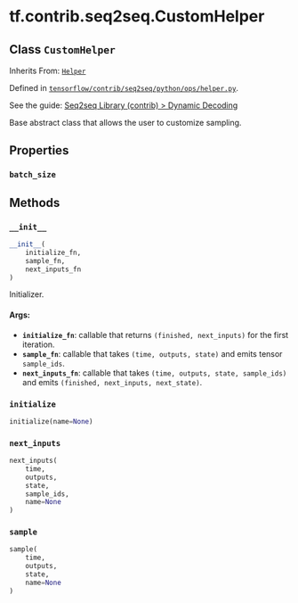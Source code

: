 <div itemscope itemtype="http://developers.google.com/ReferenceObject">
<meta itemprop="name" content="tf.contrib.seq2seq.CustomHelper" />
<meta itemprop="property" content="batch_size"/>
<meta itemprop="property" content="__init__"/>
<meta itemprop="property" content="initialize"/>
<meta itemprop="property" content="next_inputs"/>
<meta itemprop="property" content="sample"/>
</div>

# tf.contrib.seq2seq.CustomHelper

## Class `CustomHelper`

Inherits From: [`Helper`](../../../tf/contrib/seq2seq/Helper.md)



Defined in [`tensorflow/contrib/seq2seq/python/ops/helper.py`](https://www.tensorflow.org/code/tensorflow/contrib/seq2seq/python/ops/helper.py).

See the guide: [Seq2seq Library (contrib) > Dynamic Decoding](../../../../../api_guides/python/contrib.seq2seq.md#Dynamic_Decoding)

Base abstract class that allows the user to customize sampling.

## Properties

<h3 id="batch_size"><code>batch_size</code></h3>





## Methods

<h3 id="__init__"><code>__init__</code></h3>

``` python
__init__(
    initialize_fn,
    sample_fn,
    next_inputs_fn
)
```

Initializer.

#### Args:

* <b>`initialize_fn`</b>: callable that returns `(finished, next_inputs)`
    for the first iteration.
* <b>`sample_fn`</b>: callable that takes `(time, outputs, state)`
    and emits tensor `sample_ids`.
* <b>`next_inputs_fn`</b>: callable that takes `(time, outputs, state, sample_ids)`
    and emits `(finished, next_inputs, next_state)`.

<h3 id="initialize"><code>initialize</code></h3>

``` python
initialize(name=None)
```



<h3 id="next_inputs"><code>next_inputs</code></h3>

``` python
next_inputs(
    time,
    outputs,
    state,
    sample_ids,
    name=None
)
```



<h3 id="sample"><code>sample</code></h3>

``` python
sample(
    time,
    outputs,
    state,
    name=None
)
```





